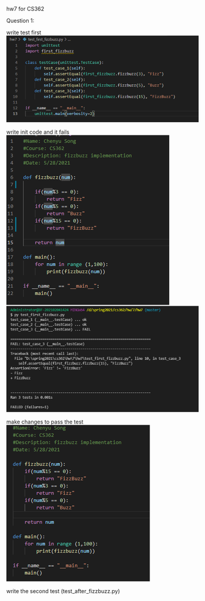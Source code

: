 hw7 for CS362

Question 1:

write test first
![Test Message](https://github.com/SS-CC-YY/hw7/blob/master/init_fizzbuzz_test.png)

write init code and it fails
![Test Message](https://github.com/SS-CC-YY/hw7/blob/master/init_fizzbuzz_code.png)
![Test Message](https://github.com/SS-CC-YY/hw7/blob/master/fail_first_fizzbuzz.png)

make changes to pass the test
![Test Message](https://github.com/SS-CC-YY/hw7/blob/master/changes_fizzbuzz.png)

write the second test (test_after_fizzbuzz.py)
